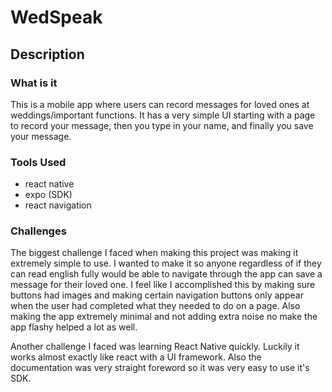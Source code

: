 # WedSpeak

## Description

### What is it

This is a mobile app where users can record messages for loved ones at weddings/important functions. It has a very simple UI starting with a page to record your message, then you type in your name, and finally you save your message.

### Tools Used

- react native
- expo (SDK)
- react navigation

### Challenges

The biggest challenge I faced when making this project was making it extremely simple to use. I wanted to make it so anyone regardless of if they can read english fully would be able to navigate through the app can save a message for their loved one. I feel like I accomplished this by making sure buttons had images and making certain navigation buttons only appear when the user had completed what they needed to do on a page. Also making the app extremely minimal and not adding extra noise no make the app flashy helped a lot as well.

Another challenge I faced was learning React Native quickly. Luckily it works almost exactly like react with a UI framework. Also the documentation was very straight foreword so it was very easy to use it's SDK.
